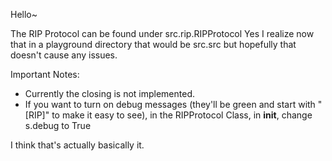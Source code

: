 Hello~

The RIP Protocol can be found under src.rip.RIPProtocol
Yes I realize now that in a playground directory that would be src.src but hopefully that doesn't cause any issues.

Important Notes:
- Currently the closing is not implemented.
- If you want to turn on debug messages (they'll be green and start with "[RIP]" to make it easy to see), in the RIPProtocol Class, in __init__, change s.debug to True

I think that's actually basically it.
